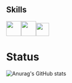 ## Skills 
<img src="https://cdn.jsdelivr.net/gh/devicons/devicon/icons/html5/html5-original-wordmark.svg" height='40px' /><img src="https://cdn.jsdelivr.net/gh/devicons/devicon/icons/css3/css3-original-wordmark.svg" height='40px' /><img src="https://cdn.jsdelivr.net/gh/devicons/devicon/icons/javascript/javascript-original.svg" height='35px' />




# Status
![Anurag's GitHub stats](https://github-readme-stats.vercel.app/api?username=Lucasgarciaamorim&show_icons=true&theme=dark)








          
          
          
